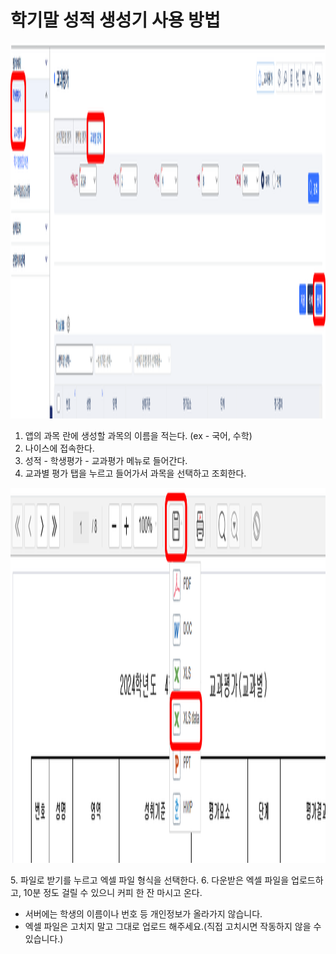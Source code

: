 # 학기말 성적 생성기 사용 방법

<p align="center">
  <img src="https://github.com/Cardanoian/test_result/blob/6cab983596e6cd3cea54c8b60b5b9804ecf2c3bb/1.png", width=800, height=600>
</p>

1. 앱의 과목 란에 생성할 과목의 이름을 적는다. (ex - 국어, 수학)
2. 나이스에 접속한다.
3. 성적 - 학생평가 - 교과평가 메뉴로 들어간다.
4. 교과별 평가 탭을 누르고 들어가서 과목을 선택하고 조회한다.

<p align="center">
  <img src="https://github.com/Cardanoian/test_result/blob/6cab983596e6cd3cea54c8b60b5b9804ecf2c3bb/2.png", width=800, height=600>
</p>
5. 파일로 받기를 누르고 엑셀 파일 형식을 선택한다.
6. 다운받은 엑셀 파일을 업로드하고, 10분 정도 걸릴 수 있으니 커피 한 잔 마시고 온다.

- 서버에는 학생의 이름이나 번호 등 개인정보가 올라가지 않습니다.
- 엑셀 파일은 고치지 말고 그대로 업로드 해주세요.(직접 고치시면 작동하지 않을 수 있습니다.)
